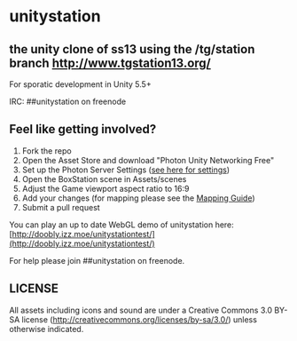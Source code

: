 # unitystation
## the unity clone of ss13 using the /tg/station branch http://www.tgstation13.org/

For sporatic development in Unity 5.5+

IRC: ##unitystation on freenode

## Feel like getting involved?
1. Fork the repo
2. Open the Asset Store and download "Photon Unity Networking Free"
3. Set up the Photon Server Settings ([see here for settings](https://github.com/unitystation/unitystation/wiki/Photon-Server-Details))
4. Open the BoxStation scene in Assets/scenes
5. Adjust the Game viewport aspect ratio to 16:9
6. Add your changes (for mapping please see the [Mapping Guide](https://github.com/unitystation/unitystation/wiki/Mapping-Basics))
7. Submit a pull request

You can play an up to date WebGL demo of unitystation here: [http://doobly.izz.moe/unitystationtest/](http://doobly.izz.moe/unitystationtest/)

For help please join ##unitystation on freenode.

## LICENSE
All assets including icons and sound are under a Creative Commons 3.0 BY-SA license (http://creativecommons.org/licenses/by-sa/3.0/) unless otherwise indicated.
